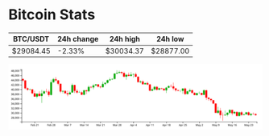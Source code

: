 # Bitcoin Stats

BTC/USDT|24h change|24h high|24h low|
|---|---|---|---|
|$29084.45|-2.33%|$30034.37|$28877.00|

<img src="./chart.svg">
